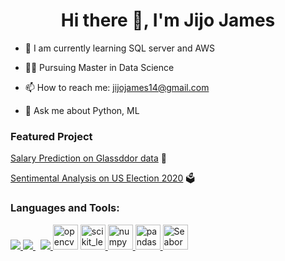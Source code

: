 <h1 align="center">Hi there 👋, I'm Jijo James</h1>


- 🌱 I am currently learning SQL server and AWS

- 👨‍🎓 Pursuing Master in Data Science 

- 📫 How to reach me: jijojames14@gmail.com

- 💬 Ask me about Python, ML

### Featured Project

[Salary Prediction on Glassddor data](https://github.com/jijopjames/data_science_salary_prediction) 💸

[Sentimental Analysis on US Election 2020](https://github.com/jijopjames/US-election-2020-sentiment-analysis) 🗳️

### Languages and Tools:

<p align="left"> 
    <a href="https://www.python.org" target="_blank"> <img src="https://img.icons8.com/color/48/000000/python.png"/> </a> 
    <a style="padding-right:8px;" href="https://www.mysql.com/" target="_blank"> <img src="https://img.icons8.com/fluent/50/000000/mysql-logo.png"/> </a>
    <a href="https://git-scm.com/" target="_blank"> <img src="https://img.icons8.com/color/48/000000/git.png"/> </a> 
    <img src="https://www.vectorlogo.zone/logos/opencv/opencv-icon.svg" alt="opencv" width="40" height="40"/> </a> <a href="https://www.php.net" target="_blank"> 
    <img src="https://upload.wikimedia.org/wikipedia/commons/0/05/Scikit_learn_logo_small.svg" alt="scikit_learn" width="40" height="40"/> </a> <a href="https://spring.io/" target="_blank"> 
    <img src="https://github.com/numpy/numpy/blob/7e7f4adab814b223f7f917369a72757cd28b10cb/branding/icons/numpylogoicon.svg" alt="numpy" width="40" height="40"/> </a> <a href="https://www.php.net" target="_blank"> 
    <img src="https://upload.wikimedia.org/wikipedia/commons/2/22/Pandas_mark.svg" alt="pandas" width="40" height="40"/> </a> <a href="https://www.php.net" target="_blank"> 
    <img src="https://seaborn.pydata.org/_images/logo-tall-lightbg.svg" alt="Seaborn" width="40" height="40"/> </a> <a href="https://www.php.net" target="_blank"> 
  
</p>
